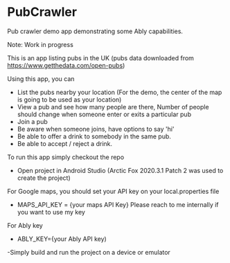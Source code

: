 # PubCrawler
Pub crawler demo app demonstrating some Ably capabilities.

Note: Work in progress

This is an app listing pubs in the UK (pubs data downloaded from https://www.getthedata.com/open-pubs) 

Using this app, you can
- List the pubs nearby your location (For the demo, the center of the map is going to be used as your location)
- View a pub and see how many people are there, Number of people should change when someone enter or exits a particular pub
- Join a pub
- Be aware when someone joins, have options to say 'hi'
- Be able to offer a drink to somebody in the same pub.
- Be able to accept / reject a drink.

To run this app simply checkout the repo
- Open project in Android Studio (Arctic Fox 2020.3.1 Patch 2 was used to create the project)

 For Google maps, you should set your API key on your local.properties file
 - MAPS_API_KEY = {your maps API Key} Please reach to me internally if you want to use my key

 For Ably key 
 - ABLY_KEY={your Ably API key)
 
-Simply build and run the project on a device or emulator
